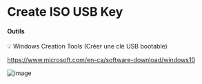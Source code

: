 # Create ISO USB Key


#### Outils

:bulb: Windows Creation Tools (Créer une clé USB bootable)

https://www.microsoft.com/en-ca/software-download/windows10

![image](../images/Rufu_USB.png)

